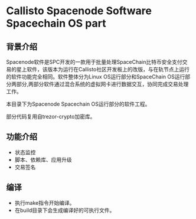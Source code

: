 # Callisto Spacenode Software Spacechain OS part

## 背景介绍

Spacenode软件是SPC开发的一款用于批量处理SpaceChain比特币安全支付交易的星上软件，该版本为运行在Callisto社区开发板上的改版，与在轨节点上运行的软件功能完全相同。软件整体分为Linux OS运行部分和SpaceChain OS运行部分两部分,两部分软件通过混合系统的虚拟网卡进行数据交互，协同完成交易处理工作。

本目录下为Spacenode Spacechain OS运行部分的软件工程。

部分代码复用自trezor-crypto加密库。

## 功能介绍

* 状态监控
* 脚本、依赖库、应用升级
* 交易签名

## 编译

* 执行make指令开始编译。
* 在build目录下会生成编译好的可执行文件。

